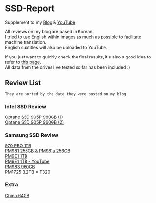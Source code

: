 # SSD-Report
Supplement to my [Blog](https://freshflash4096.github.io/tags/benchmark/) & [YouTube](https://www.youtube.com/@FreshFlash4096)

All reviews on my blog are based in Korean.   
I tried to use English within images as much as possible to facilitate machine translation.   
English subtitles will also be uploaded to YouTube.   

If you just want to quickly check the final results, it's also a good idea to refer to [this page](https://github.com/FreshFlash4096/SSD-Report/wiki).   
All data from the drives I've tested so far has been included :)   

## Review List
```
They are sorted by the date they were posted on my blog.
```
### Intel SSD Review
[Optane SSD 905P 960GB (1)](https://freshflash4096.github.io/benchmark-method/)   
[Optane SSD 905P 960GB (2)](https://freshflash4096.github.io/the-product-behind-the-benchmarks-905p-960gb/)

### Samsung SSD Review
[970 PRO 1TB](https://freshflash4096.github.io/the-last-mlc-970-pro/)   
[PM981 256GB & PM981a 256GB](https://freshflash4096.github.io/samsungs-phoenix-cssdzip/)    
[PM9E1 1TB](https://freshflash4096.github.io/over-10gbps-pm9e1-1tb/)   
[PM9E1 1TB - YouTube](https://youtu.be/8UBFEkZklgI)   
[PM983 960GB](https://freshflash4096.github.io/is-tlc-really-lower-in-performance-than-mlc-pm983-960gb/)   
[PM1725 3.2TB = F320](https://freshflash4096.github.io/pm1725-32tb-oracle-f320-review/)   
   
### Extra   
[China 64GB](https://freshflash4096.github.io/somnambulist-64gb-review/)    
